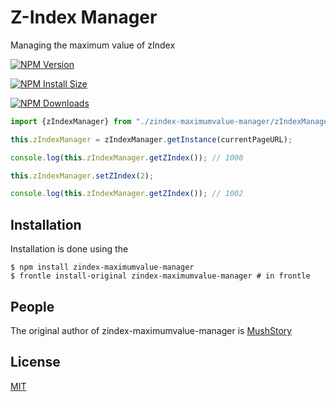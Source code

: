 # Z-Index Manager

Managing the maximum value of zIndex



 [![NPM Version][npm-version-image]][npm-url]

 [![NPM Install Size][npm-install-size-image]][npm-install-size-url]

 [![NPM Downloads][npm-downloads-image]][npm-downloads-url]

```javascript
import {zIndexManager} from "./zindex-maximumvalue-manager/zIndexManager.js";

this.zIndexManager = zIndexManager.getInstance(currentPageURL);

console.log(this.zIndexManager.getZIndex()); // 1000

this.zIndexManager.setZIndex(2);

console.log(this.zIndexManager.getZIndex()); // 1002

```



## Installation

Installation is done using the

```shell
$ npm install zindex-maximumvalue-manager
$ frontle install-original zindex-maximumvalue-manager # in frontle
```



## People

The original author of zindex-maximumvalue-manager is [MushStory](https://github.com/MushStory)



## License

 [MIT](LICENSE)



[npm-downloads-image]: https://badgen.net/npm/dm/zindex-maximumvalue-manager
[npm-downloads-url]: https://npmcharts.com/compare/zindex-maximumvalue-manager?minimal=true
[npm-install-size-image]: https://badgen.net/packagephobia/install/zindex-maximumvalue-manager
[npm-install-size-url]: https://packagephobia.com/result?p=zindex-maximumvalue-manager
[npm-url]: https://npmjs.org/package/zindex-maximumvalue-manager
[npm-version-image]: https://badgen.net/npm/v/zindex-maximumvalue-manager
